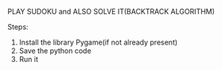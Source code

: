 PLAY SUDOKU and ALSO SOLVE IT(BACKTRACK ALGORITHM)

Steps:
1. Install the library Pygame(if not already present)
2. Save the python code
3. Run it
